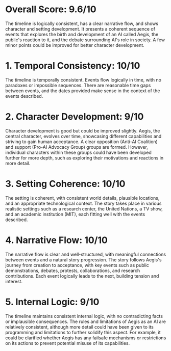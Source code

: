# Overall Score: 9.6/10
The timeline is logically consistent, has a clear narrative flow, and shows character and setting development. It presents a coherent sequence of events that explores the birth and development of an AI called Aegis, the public's reaction to it, and the debate surrounding AI's role in society. A few minor points could be improved for better character development.

# 1. Temporal Consistency: 10/10
The timeline is temporally consistent. Events flow logically in time, with no paradoxes or impossible sequences. There are reasonable time gaps between events, and the dates provided make sense in the context of the events described.

# 2. Character Development: 9/10
Character development is good but could be improved slightly. Aegis, the central character, evolves over time, showcasing different capabilities and striving to gain human acceptance. A clear opposition (Anti-AI Coalition) and support (Pro-AI Advocacy Group) groups are formed. However, individual characters within these groups could have been developed further for more depth, such as exploring their motivations and reactions in more detail.

# 3. Setting Coherence: 10/10
The setting is coherent, with consistent world details, plausible locations, and an appropriate technological context. The story takes place in various realistic settings such as a research center, the United Nations, a TV show, and an academic institution (MIT), each fitting well with the events described.

# 4. Narrative Flow: 10/10
The narrative flow is clear and well-structured, with meaningful connections between events and a natural story progression. The story follows Aegis's journey from creation to acceptance, with key events such as public demonstrations, debates, protests, collaborations, and research contributions. Each event logically leads to the next, building tension and interest.

# 5. Internal Logic: 9/10
The timeline maintains consistent internal logic, with no contradicting facts or implausible consequences. The rules and limitations of Aegis as an AI are relatively consistent, although more detail could have been given to its programming and limitations to further solidify this aspect. For example, it could be clarified whether Aegis has any failsafe mechanisms or restrictions on its actions to prevent potential misuse of its capabilities.